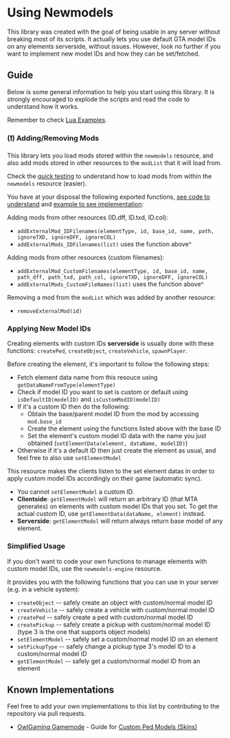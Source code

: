 # Using Newmodels

This library was created with the goal of being usable in any server without breaking most of its scripts. It actually lets you use default GTA model IDs on any elements serverside, without issues. However, look no further if you want to implement new model IDs and how they can be set/fetched.

## Guide

Below is some general information to help you start using this library. It is strongly encouraged to explode the scripts and read the code to understand how it works.

Remember to check [Lua Examples](/.github/docs/EXAMPLES.md).

### (❗) Adding/Removing Mods

This library lets you load mods stored within the `newmodels` resource, and also add mods stored in other resources to the `modList` that it will load from.

Check the [quick testing](#quick-testing) to understand how to load mods from within the `newmodels` resource (easier).

You have at your disposal the following exported functions, [see code to understand](/newmodels/server.lua) and [example to see implementation](/[examples]/newmodels-example/server.lua):

Adding mods from other resources (ID.dff, ID.txd, ID.col):

- `addExternalMod_IDFilenames(elementType, id, base_id, name, path, ignoreTXD, ignoreDFF, ignoreCOL)`
- `addExternalMods_IDFilenames(list)` uses the function above^

Adding mods from other resources (custom filenames):

- `addExternalMod_CustomFilenames(elementType, id, base_id, name, path_dff, path_txd, path_col, ignoreTXD, ignoreDFF, ignoreCOL)`
- `addExternalMods_CustomFileNames(list)` uses the function above^

Removing a mod from the `modList` which was added by another resource:

- `removeExternalMod(id)`

### Applying New Model IDs

Creating elements with custom IDs **serverside** is usually done with these functions: `createPed`, `createObject`, `createVehicle`, `spawnPlayer`.

Before creating the element, it's important to follow the following steps:

- Fetch element data name from this resouce using `getDataNameFromType(elementType)`
- Check if model ID you want to set is custom or default using `isDefaultID(modelID)` and `isCustomModID(modelID)`
- If it's a custom ID then do the following:
  - Obtain the base/parent model ID from the mod by accessing `mod.base_id`
  - Create the element using the functions listed above with the base ID
  - Set the element's custom model ID data with the name you just obtained (`setElementData(element, dataName, modelID)`)
- Otherwise if it's a default ID then just create the element as usual, and feel free to also use `setElementModel`

This resource makes the clients listen to the set element datas in order to apply custom model IDs accordingly on their game (automatic sync).

- You cannot `setElementModel` a custom ID.
- **Clientside**: `getElementModel` will return an arbitrary ID (that MTA generates) on elements with custom model IDs that you set. To get the actual custom ID, use `getElementData(dataName, element)` instead.
- **Serverside**: `getElementModel` will return always return base model of any element.

### Simplified Usage

If you don't want to code your own functions to manage elements with custom model IDs, use the `newmodels-engine` resource.

It provides you with the following functions that you can use in your server (e.g. in a vehicle system):

- `createObject` -- safely create an object with custom/normal model ID
- `createVehicle` -- safely create a vehicle with custom/normal model ID
- `createPed` -- safely create a ped with custom/normal model ID
- `createPickup` -- safely create a pickup with custom/normal model ID (type 3 is the one that supports object models)
- `setElementModel` -- safely set a custom/normal model ID on an element
- `setPickupType` -- safely change a pickup type 3's model ID to a custom/normal model ID
- `getElementModel` -- safely get a custom/normal model ID from an element

## Known Implementations

Feel free to add your own implementations to this list by contributing to the repository via pull requests.

- [OwlGaming Gamemode](https://github.com/OwlGamingCommunity/MTA) - Guide for [Custom Ped Models (Skins)](/.github/docs/implementations/OWL_PEDS.md)
